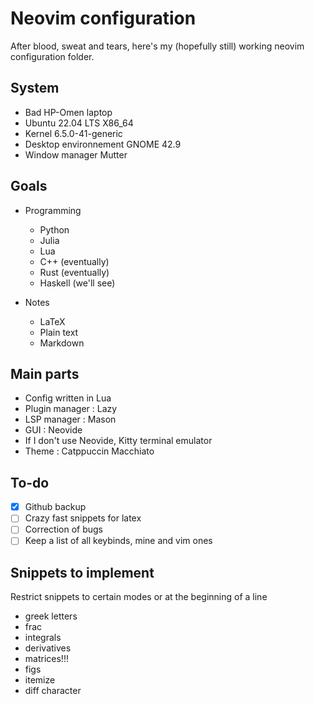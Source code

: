 # Neovim configuration

After blood, sweat and tears, here's my (hopefully still) working neovim configuration folder.

## System

- Bad HP-Omen laptop
- Ubuntu 22.04 LTS X86_64
- Kernel 6.5.0-41-generic
- Desktop environnement GNOME 42.9
- Window manager Mutter

## Goals

- Programming
  - Python
  - Julia
  - Lua
  - C++ (eventually)
  - Rust (eventually)
  - Haskell (we'll see)
 
- Notes
  - LaTeX
  - Plain text
  - Markdown
 
## Main parts

- Config written in Lua
- Plugin manager : Lazy
- LSP manager : Mason
- GUI : Neovide
- If I don't use Neovide, Kitty terminal emulator
- Theme : Catppuccin Macchiato

## To-do

- [x] Github backup
- [ ] Crazy fast snippets for latex
- [ ] Correction of bugs
- [ ] Keep a list of all keybinds, mine and vim ones

## Snippets to implement

Restrict snippets to certain modes or at the beginning of a line

- greek letters
- frac
- integrals
- derivatives
- matrices!!!
- figs
- itemize
- diff character 
